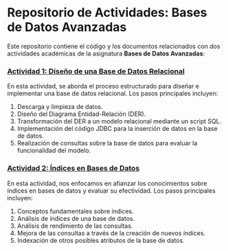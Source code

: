 # Repositorio de Actividades: Bases de Datos Avanzadas

Este repositorio contiene el código y los documentos relacionados con dos actividades académicas de la asignatura **Bases de Datos Avanzadas**:



### [Actividad 1: Diseño de una Base de Datos Relacional](https://github.com/JMPinillos/ADVANCED-DATABASES/tree/main/Relational%20Database%20Design)

En esta actividad, se aborda el proceso estructurado para diseñar e implementar una base de datos relacional. Los pasos principales incluyen:

1. Descarga y limpieza de datos.
2. Diseño del Diagrama Entidad-Relación (DER).
3. Transformación del DER a un modelo relacional mediante un script SQL.
4. Implementación del código JDBC para la inserción de datos en la base de datos.
5. Realización de consultas sobre la base de datos para evaluar la funcionalidad del modelo.



### [Actividad 2: Índices en Bases de Datos](https://github.com/JMPinillos/ADVANCED-DATABASES/tree/main/Relational%20Database%20Design)

En esta actividad, nos enfocamos en afianzar los conocimientos sobre índices en bases de datos y evaluar su efectividad. Los pasos principales incluyen:

1. Conceptos fundamentales sobre índices.
2. Análisis de índices de una base de datos.
3. Análisis de rendimiento de las consultas.
4. Mejora de las consultas a través de la creación de nuevos índices.
5. Indexación de otros posibles atributos de la base de datos.

